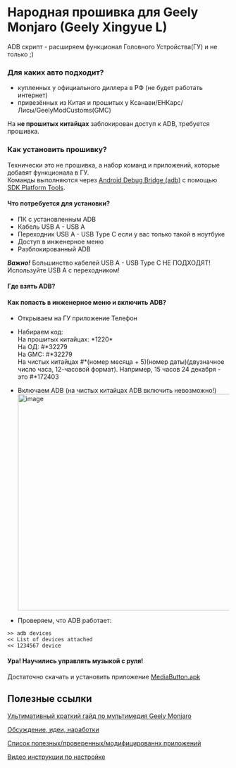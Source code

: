 # Народная прошивка для Geely Monjaro (Geely Xingyue L)
ADB скрипт - расширяем функционал Головного Устройства(ГУ) и не только ;)

### Для каких авто подходит?
- купленных у официального диллера в РФ (не будет работать интернет)
- привезённых из Китая и прошитых у Ксанави/ЕНКарс/Лисы/GeelyModCustoms(GMC)

На **не прошитых китайцах** заблокирован доступ к ADB, требуется прошивка.

### Как установить прошивку?
Технически это не прошивка, а набор команд и приложений, которые добавят функционала в ГУ.  
Команды выполняются через [Android Debug Bridge (adb)](https://developer.android.com/tools/adb) с помощью [SDK Platform Tools](https://developer.android.com/tools/releases/platform-tools).

#### Что потребуется для установки?
- ПК с установленным ADB
- Кабель USB A - USB A
- Переходник USB A - USB Type С если у вас только такой в ноутбуке
- Доступ в инженерное меню
- Разблокированный ADB
  
***Важно!*** Большинство кабелей USB A - USB Type C НЕ ПОДХОДЯТ! Используйте USB A с переходником!

#### Где взять ADB?
#### Как попасть в инженерное меню и включить ADB?
- Открываем на ГУ приложение Телефон  
- Набираем код:  
На прошитых китайцах: \*1220*  
На ОД: #\*32279  
На GMC:  #\*32279  
На чистых китайцах #*(номер месяца + 5)(номер даты)(двузначное число часа, 12-часовой формат). Например, 15 часов 24 декабря - это #*172403  
- Включаем ADB (на чистых китайцах ADB включить невозможно!)  
  <img width="492" alt="image" src="https://github.com/dE1l/geely-monjaro/assets/8767620/6b6b2575-09bf-4208-9974-7edc8c3490e1">  

- Проверяем, что ADB работает:
```
>> adb devices
<< List of devices attached
<< 1234567 device
```

#### Ура! Научились управлять музыкой с руля!
Достаточно скачать и установить приложение [MediaButton.apk](https://t.me/geely_monjaro_club/48/85379)

## Полезные ссылки
[Ультимативный краткий гайд по мультимедия Geely Monjaro](https://telegra.ph/Ultimativnyj-kratkij-gajd-po-multimediya-Geely-Monjaro-08-31)

[Обсуждение, идеи, наработки](https://t.me/geely_monjaro_club)

[Список полезных/проверенных/модифицированнх приложений](https://disk.yandex.ru/d/A1fr6KgK-TvDxQ)

[Видео инструкции по настройке](https://www.youtube.com/@WorldOfColonization)
